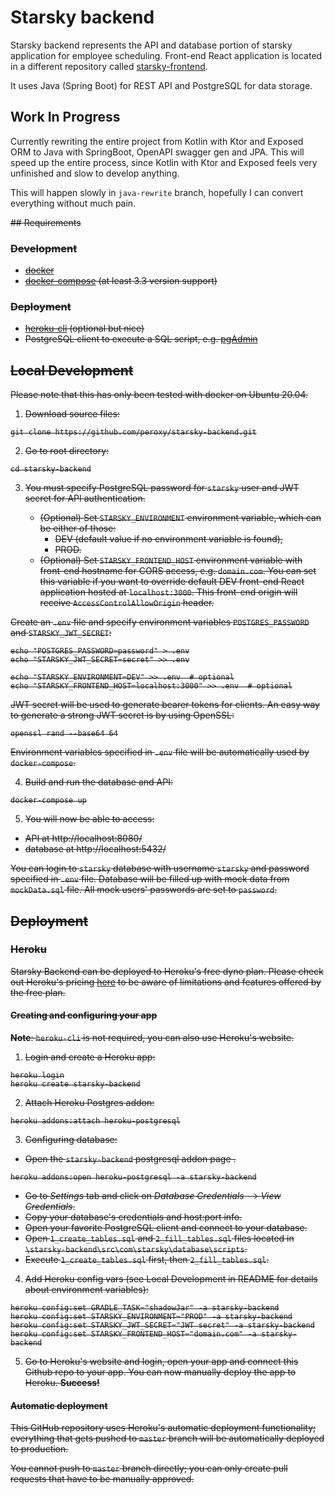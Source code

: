 # Starsky backend

Starsky backend represents the API and database portion of starsky application for employee scheduling. Front-end React application is located in a different
repository called
[starsky-frontend](https://github.com/peroxy/starsky-frontend).

It uses Java (Spring Boot) for REST API and PostgreSQL for data storage.

## Work In Progress

Currently rewriting the entire project from Kotlin with Ktor and Exposed ORM to Java with SpringBoot, OpenAPI swagger gen and JPA. This will speed up the entire
process, since Kotlin with Ktor and Exposed feels very unfinished and slow to develop anything.

This will happen slowly in `java-rewrite` branch, hopefully I can convert everything without much pain.

<del>
## Requirements

### Development

- [docker](https://docs.docker.com/get-docker/)
- [docker-compose](https://docs.docker.com/compose/install/) (at least 3.3 version support)

### Deployment

- [heroku-cli](https://devcenter.heroku.com/articles/heroku-cli) (optional but nice)
- PostgreSQL client to execute a SQL script, e.g. [pgAdmin](https://www.pgadmin.org/)

## Local Development

Please note that this has only been tested with docker on Ubuntu 20.04.

1. Download source files:

```shell script
git clone https://github.com/peroxy/starsky-backend.git
```

2. Go to root directory:

```shell script
cd starsky-backend
```

3. You must specify PostgreSQL password for `starsky` user and JWT secret for API authentication.

    - (Optional) Set `STARSKY_ENVIRONMENT` environment variable, which can be either of those:
        - DEV (default value if no environment variable is found),
        - PROD.
    - (Optional) Set `STARSKY_FRONTEND_HOST` environment variable with front-end hostname for CORS access, e.g. `domain.com`. You can set this variable if you
      want to override default DEV front-end React application hosted at `localhost:3000`. This front-end origin will receive `AccessControlAllowOrigin` header.

Create an `.env` file and specify environment variables `POSTGRES_PASSWORD` and `STARSKY_JWT_SECRET`:

```shell script
echo "POSTGRES_PASSWORD=password" > .env
echo "STARSKY_JWT_SECRET=secret" >> .env

echo "STARSKY_ENVIRONMENT=DEV" >> .env  # optional
echo "STARSKY_FRONTEND_HOST=localhost:3000" >> .env  # optional
```

JWT secret will be used to generate bearer tokens for clients. An easy way to generate a strong JWT secret is by using OpenSSL:

```shell script
openssl rand --base64 64
```

Environment variables specified in `.env` file will be automatically used by `docker-compose`.

4. Build and run the database and API:

```shell script
docker-compose up
```

5. You will now be able to access:

- API at http://localhost:8080/
- database at http://localhost:5432/

You can login to `starsky` database with username `starsky` and password specified in `.env` file. Database will be filled up with mock data from `mockData.sql`
file. All mock users' passwords are set to `password`.

## Deployment

### Heroku

Starsky Backend can be deployed to Heroku's free dyno plan. Please check out Heroku's pricing [here](https://www.heroku.com/pricing)
to be aware of limitations and features offered by the free plan.

#### Creating and configuring your app

**Note**: `heroku-cli` is not required, you can also use Heroku's website.

1. Login and create a Heroku app:

```shell script
heroku login
heroku create starsky-backend
```

2. Attach Heroku Postgres addon:

```shell script
heroku addons:attach heroku-postgresql
```

3. Configuring database:

- Open the `starsky-backend` postgresql addon page .

```shell script
heroku addons:open heroku-postgresql -a starsky-backend
```

- Go to _Settings_ tab and click on _Database Credentials_ --> _View Credentials_.
- Copy your database's credentials and host:port info.
- Open your favorite PostgreSQL client and connect to your database.
- Open `1_create_tables.sql` and `2_fill_tables.sql` files located in `\starsky-backend\src\com\starsky\database\scripts`.
- Execute `1_create_tables.sql` first, then `2_fill_tables.sql`.

4. Add Heroku config vars (see Local Development in README for details about environment variables):

```shell script
heroku config:set GRADLE_TASK="shadowJar" -a starsky-backend
heroku config:set STARSKY_ENVIRONMENT="PROD" -a starsky-backend
heroku config:set STARSKY_JWT_SECRET="JWT secret" -a starsky-backend
heroku config:set STARSKY_FRONTEND_HOST="domain.com" -a starsky-backend
```

5. Go to Heroku's website and login, open your app and connect this Github repo to your app. You can now manually deploy the app to Heroku. **Success!**

#### Automatic deployment

This GitHub repository uses Heroku's automatic deployment functionality; everything that gets pushed to `master` branch will be automatically deployed to
production.

You cannot push to `master` branch directly; you can only create pull requests that have to be manually approved.

 </del>